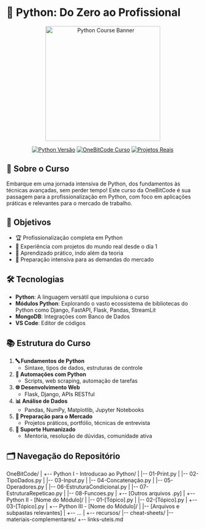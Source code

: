 # 🐍 Python: Do Zero ao Profissional

<div align="center">
  <img src="https://onebitcode.com/assets/pro/img/formacao-py.jpg" alt="Python Course Banner" width="300">
</div>

<p align="center">
  <a href="https://www.python.org/downloads/"><img src="https://img.shields.io/badge/Python-3.9%2B-blue?style=for-the-badge&logo=python" alt="Python Versão"></a>
  <a href="https://onebitcode.com/python"><img src="https://img.shields.io/badge/OneBitCode-Curso-orange?style=for-the-badge" alt="OneBitCode Curso"></a>
  <a href="#"><img src="https://img.shields.io/badge/Projetos-Reais-green?style=for-the-badge" alt="Projetos Reais"></a>
</p>

## 🚀 Sobre o Curso

Embarque em uma jornada intensiva de Python, dos fundamentos às técnicas avançadas, sem perder tempo! Este curso da OneBitCode é sua passagem para a profissionalização em Python, com foco em aplicações práticas e relevantes para o mercado de trabalho.

## 🎯 Objetivos

- 🏆 Profissionalização completa em Python
- 💼 Experiência com projetos do mundo real desde o dia 1
- 🧠 Aprendizado prático, indo além da teoria
- 🌟 Preparação intensiva para as demandas do mercado

## 🛠 Tecnologias

- **Python**: A linguagem versátil que impulsiona o curso
- **Módulos Python**: Explorando o vasto ecossistema de bibliotecas do Python como Django, FastAPI, Flask, Pandas, StreamLit
- **MongoDB**: Integrações com Banco de Dados
- **VS Code**: Editor de códigos

## 📚 Estrutura do Curso

1. **🔤 Fundamentos de Python**
   - Sintaxe, tipos de dados, estruturas de controle
2. **🤖 Automações com Python**
   - Scripts, web scraping, automação de tarefas
3. **🌐 Desenvolvimento Web**
   - Flask, Django, APIs RESTful
4. **📊 Análise de Dados**
   - Pandas, NumPy, Matplotlib, Jupyter Notebooks
5. **💼 Preparação para o Mercado**
   - Projetos práticos, portfólio, técnicas de entrevista
6. **👥 Suporte Humanizado**
   - Mentoria, resolução de dúvidas, comunidade ativa

## 🗂 Navegação do Repositório
OneBitCode/
|
+-- Python I - Introducao ao Python/
| |-- 01-Print.py
| |-- 02-TipoDados.py
| |-- 03-Input.py
| |-- 04-Concatenação.py
| |-- 05-Operadores.py
| |-- 06-EstruturaCondicional.py
| |-- 07-EstruturaRepeticao.py
| |-- 08-Funcoes.py
| +-- [Outros arquivos .py]
|
+-- Python II - [Nome do Módulo]/
| |-- 01-[Tópico].py
| |-- 02-[Tópico].py
| +-- 03-[Tópico].py
|
+-- Python III - [Nome do Módulo]/
| |-- [Arquivos e subpastas relevantes]
| +-- ...
|
+-- recursos/
|-- cheat-sheets/
|-- materiais-complementares/
+-- links-uteis.md
